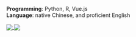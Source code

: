**Programming**: Python, R, Vue.js  
**Language**: native Chinese, and proficient English

<a href="https://github.com/reycn">
  <img align="center" src="https://github-readme-stats.vercel.app/api?username=reycn&hide=contribs&line_height=24&include_all_commits=true&hide_title=true&count_private=true&show_icons=true&theme=graywhite" />
</a>  
<a href="https://github.com/reycn">
  <img align="center" src="https://github-readme-stats.vercel.app/api/top-langs/?username=reycn&line_height=24&hide_title=false&show_icons=true&theme=graywhite" />
</a>


